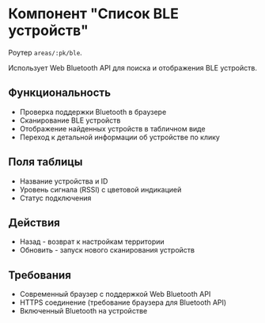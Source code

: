 # Компонент "Список BLE устройств"

Роутер `areas/:pk/ble`.

Использует Web Bluetooth API для поиска и отображения BLE устройств.

## Функциональность

- Проверка поддержки Bluetooth в браузере
- Сканирование BLE устройств
- Отображение найденных устройств в табличном виде
- Переход к детальной информации об устройстве по клику

## Поля таблицы

- Название устройства и ID
- Уровень сигнала (RSSI) с цветовой индикацией
- Статус подключения

## Действия

- Назад - возврат к настройкам территории
- Обновить - запуск нового сканирования устройств

## Требования

- Современный браузер с поддержкой Web Bluetooth API
- HTTPS соединение (требование браузера для Bluetooth API)
- Включенный Bluetooth на устройстве